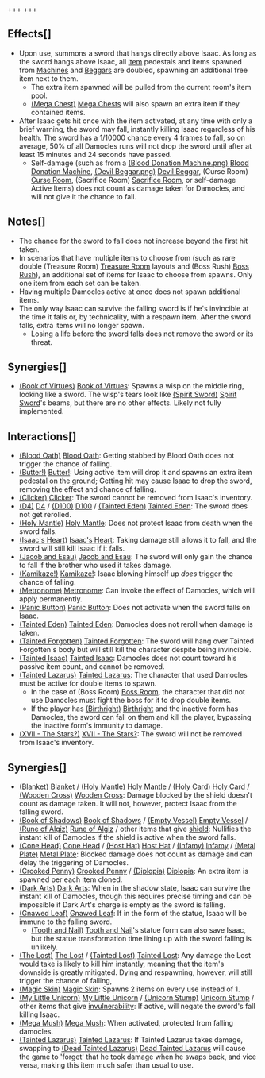 +++
+++

Effects[]
---------


* Upon use, summons a sword that hangs directly above Isaac. As long as the sword hangs above Isaac, all [item](/wiki/Item "Item") pedestals and items spawned from [Machines](/wiki/Machines "Machines") and [Beggars](/wiki/Beggar "Beggar") are doubled, spawning an additional free item next to them.
	+ The extra item spawned will be pulled from the current room's item pool.
	+ [(Mega Chest)](/wiki/Mega_Chest "Mega Chest") [Mega Chests](/wiki/Mega_Chest "Mega Chest") will also spawn an extra item if they contained items.
* After Isaac gets hit once with the item activated, at any time with only a brief warning, the sword may fall, instantly killing Isaac regardless of his health. The sword has a 1/10000 chance every 4 frames to fall, so on average, 50% of all Damocles runs will not drop the sword until after at least 15 minutes and 24 seconds have passed.
	+ Self-damage (such as from a [(Blood Donation Machine.png)](https://static.wikia.nocookie.net/bindingofisaacre_gamepedia/images/6/6e/Blood_Donation_Machine.png/revision/latest?cb=20210821075842) [Blood Donation Machine](/wiki/Machines#Blood_Donation_Machine "Machines"), [(Devil Beggar.png)](https://static.wikia.nocookie.net/bindingofisaacre_gamepedia/images/b/b6/Devil_Beggar.png/revision/latest?cb=20210821101216) [Devil Beggar](/wiki/Beggar#Devil_Beggar "Beggar"), (Curse Room) [Curse Room](/wiki/Curse_Room "Curse Room"), (Sacrifice Room) [Sacrifice Room](/wiki/Sacrifice_Room "Sacrifice Room"), or self-damage Active Items) does not count as damage taken for Damocles, and will not give it the chance to fall.


Notes[]
-------


* The chance for the sword to fall does not increase beyond the first hit taken.
* In scenarios that have multiple items to choose from (such as rare double (Treasure Room) [Treasure Room](/wiki/Treasure_Room "Treasure Room") layouts and (Boss Rush) [Boss Rush](/wiki/Boss_Rush "Boss Rush")), an additional set of items for Isaac to choose from spawns. Only one item from each set can be taken.
* Having multiple Damocles active at once does not spawn additional items.
* The only way Isaac can survive the falling sword is if he's invincible at the time it falls or, by technicality, with a respawn item. After the sword falls, extra items will no longer spawn.
	+ Losing a life before the sword falls does not remove the sword or its threat.


Synergies[]
-----------


* [(Book of Virtues)](/wiki/Book_of_Virtues "Book of Virtues") [Book of Virtues](/wiki/Book_of_Virtues "Book of Virtues"): Spawns a wisp on the middle ring, looking like a sword. The wisp's tears look like [(Spirit Sword)](/wiki/Spirit_Sword "Spirit Sword") [Spirit Sword](/wiki/Spirit_Sword "Spirit Sword")'s beams, but there are no other effects. Likely not fully implemented.


Interactions[]
--------------


* [(Blood Oath)](/wiki/Blood_Oath "Blood Oath") [Blood Oath](/wiki/Blood_Oath "Blood Oath"): Getting stabbed by Blood Oath does not trigger the chance of falling.
* [(Butter!)](/wiki/Butter! "Butter!") [Butter!](/wiki/Butter! "Butter!"): Using active item will drop it and spawns an extra item pedestal on the ground; Getting hit may cause Isaac to drop the sword, removing the effect and chance of falling.
* [(Clicker)](/wiki/Clicker "Clicker") [Clicker](/wiki/Clicker "Clicker"): The sword cannot be removed from Isaac's inventory.
* [(D4)](/wiki/D4 "D4") [D4](/wiki/D4 "D4") / [(D100)](/wiki/D100 "D100") [D100](/wiki/D100 "D100") /  [(Tainted Eden)](/wiki/Tainted_Eden "Tainted Eden") [Tainted Eden](/wiki/Tainted_Eden "Tainted Eden"): The sword does not get rerolled.
* [(Holy Mantle)](/wiki/Holy_Mantle "Holy Mantle") [Holy Mantle](/wiki/Holy_Mantle "Holy Mantle"): Does not protect Isaac from death when the sword falls.
* [(Isaac's Heart)](/wiki/Isaac%27s_Heart "Isaac's Heart") [Isaac's Heart](/wiki/Isaac%27s_Heart "Isaac's Heart"): Taking damage still allows it to fall, and the sword will still kill Isaac if it falls.
* [(Jacob and Esau)](/wiki/Jacob_and_Esau "Jacob and Esau") [Jacob and Esau](/wiki/Jacob_and_Esau "Jacob and Esau"): The sword will only gain the chance to fall if the brother who used it takes damage.
* [(Kamikaze!)](/wiki/Kamikaze! "Kamikaze!") [Kamikaze!](/wiki/Kamikaze! "Kamikaze!"): Isaac blowing himself up *does* trigger the chance of falling.
* [(Metronome)](/wiki/Metronome "Metronome") [Metronome](/wiki/Metronome "Metronome"): Can invoke the effect of Damocles, which will apply permanently.
* [(Panic Button)](/wiki/Panic_Button "Panic Button") [Panic Button](/wiki/Panic_Button "Panic Button"): Does not activate when the sword falls on Isaac.
* [(Tainted Eden)](/wiki/Tainted_Eden "Tainted Eden") [Tainted Eden](/wiki/Tainted_Eden "Tainted Eden"): Damocles does not reroll when damage is taken.
* [(Tainted Forgotten)](/wiki/Tainted_Forgotten "Tainted Forgotten") [Tainted Forgotten](/wiki/Tainted_Forgotten "Tainted Forgotten"): The sword will hang over Tainted Forgotten's body but will still kill the character despite being invincible.
* [(Tainted Isaac)](/wiki/Tainted_Isaac "Tainted Isaac") [Tainted Isaac](/wiki/Tainted_Isaac "Tainted Isaac"): Damocles does not count toward his passive item count, and cannot be removed.
* [(Tainted Lazarus)](/wiki/Tainted_Lazarus "Tainted Lazarus") [Tainted Lazarus](/wiki/Tainted_Lazarus "Tainted Lazarus"): The character that used Damocles must be active for double items to spawn.
	+ In the case of (Boss Room) [Boss Room](/wiki/Boss_Room "Boss Room"), the character that did not use Damocles must fight the boss for it to drop double items.
	+ If the player has [(Birthright)](/wiki/Birthright "Birthright") [Birthright](/wiki/Birthright "Birthright") and the inactive form has Damocles, the sword can fall on them and kill the player, bypassing the inactive form's immunity to damage.
* [(XVII - The Stars?)](/wiki/Cards_and_Runes "XVII - The Stars?") [XVII - The Stars?](/wiki/Cards_and_Runes "Cards and Runes"): The sword will not be removed from Isaac's inventory.


Synergies[]
-----------


* [(Blanket)](/wiki/Blanket "Blanket") [Blanket](/wiki/Blanket "Blanket") / [(Holy Mantle)](/wiki/Holy_Mantle "Holy Mantle") [Holy Mantle](/wiki/Holy_Mantle "Holy Mantle") / [(Holy Card)](/wiki/Holy_Card "Holy Card") [Holy Card](/wiki/Holy_Card "Holy Card") / [(Wooden Cross)](/wiki/Wooden_Cross "Wooden Cross") [Wooden Cross](/wiki/Wooden_Cross "Wooden Cross"): Damage blocked by the shield doesn't count as damage taken. It will not, however, protect Isaac from the falling sword.
* [(Book of Shadows)](/wiki/Book_of_Shadows "Book of Shadows") [Book of Shadows](/wiki/Book_of_Shadows "Book of Shadows") / [(Empty Vessel)](/wiki/Empty_Vessel "Empty Vessel") [Empty Vessel](/wiki/Empty_Vessel "Empty Vessel") / [(Rune of Algiz)](/wiki/Cards_and_Runes "Rune of Algiz") [Rune of Algiz](/wiki/Cards_and_Runes "Cards and Runes") / other items that give [shield](/wiki/Shield "Shield"): Nullifies the instant kill of Damocles if the shield is active when the sword falls.
* [(Cone Head)](/wiki/Cone_Head "Cone Head") [Cone Head](/wiki/Cone_Head "Cone Head") / [(Host Hat)](/wiki/Host_Hat "Host Hat") [Host Hat](/wiki/Host_Hat "Host Hat") / [(Infamy)](/wiki/Infamy "Infamy") [Infamy](/wiki/Infamy "Infamy") / [(Metal Plate)](/wiki/Metal_Plate "Metal Plate") [Metal Plate](/wiki/Metal_Plate "Metal Plate"): Blocked damage does not count as damage and can delay the triggering of Damocles.
* [(Crooked Penny)](/wiki/Crooked_Penny "Crooked Penny") [Crooked Penny](/wiki/Crooked_Penny "Crooked Penny") / [(Diplopia)](/wiki/Diplopia "Diplopia") [Diplopia](/wiki/Diplopia "Diplopia"): An extra item is spawned per each item cloned.
* [(Dark Arts)](/wiki/Dark_Arts "Dark Arts") [Dark Arts](/wiki/Dark_Arts "Dark Arts"): When in the shadow state, Isaac can survive the instant kill of Damocles, though this requires precise timing and can be impossible if Dark Art's charge is empty as the sword is falling.
* [(Gnawed Leaf)](/wiki/Gnawed_Leaf "Gnawed Leaf") [Gnawed Leaf](/wiki/Gnawed_Leaf "Gnawed Leaf"): If in the form of the statue, Isaac will be immune to the falling sword.
	+ [(Tooth and Nail)](/wiki/Tooth_and_Nail "Tooth and Nail") [Tooth and Nail](/wiki/Tooth_and_Nail "Tooth and Nail")'s statue form can also save Isaac, but the statue transformation time lining up with the sword falling is unlikely.
* [(The Lost)](/wiki/The_Lost "The Lost") [The Lost](/wiki/The_Lost "The Lost") /  [(Tainted Lost)](/wiki/Tainted_Lost "Tainted Lost") [Tainted Lost](/wiki/Tainted_Lost "Tainted Lost"): Any damage the Lost would take is likely to kill him instantly, meaning that the item's downside is greatly mitigated. Dying and respawning, however, will still trigger the chance of falling,
* [(Magic Skin)](/wiki/Magic_Skin "Magic Skin") [Magic Skin](/wiki/Magic_Skin "Magic Skin"): Spawns 2 items on every use instead of 1.
* [(My Little Unicorn)](/wiki/My_Little_Unicorn "My Little Unicorn") [My Little Unicorn](/wiki/My_Little_Unicorn "My Little Unicorn") / [(Unicorn Stump)](/wiki/Unicorn_Stump "Unicorn Stump") [Unicorn Stump](/wiki/Unicorn_Stump "Unicorn Stump") / other items that give [invulnerability](/wiki/Invulnerability "Invulnerability"): If active, will negate the sword's fall killing Isaac.
* [(Mega Mush)](/wiki/Mega_Mush "Mega Mush") [Mega Mush](/wiki/Mega_Mush "Mega Mush"): When activated, protected from falling damocles.
* [(Tainted Lazarus)](/wiki/Tainted_Lazarus "Tainted Lazarus") [Tainted Lazarus](/wiki/Tainted_Lazarus "Tainted Lazarus"): If Tainted Lazarus takes damage, swapping to  [(Dead Tainted Lazarus)](/wiki/Dead_Tainted_Lazarus "Dead Tainted Lazarus") [Dead Tainted Lazarus](/wiki/Dead_Tainted_Lazarus "Dead Tainted Lazarus") will cause the game to 'forget' that he took damage when he swaps back, and vice versa, making this item much safer than usual to use.



